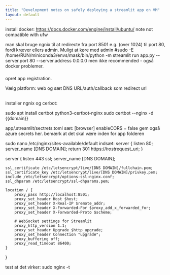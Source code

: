 ```yaml
---
title: "Development notes on safely deploying a streamlit app on VM"
layout: default
---
```



install docker: https://docs.docker.com/engine/install/ubuntu/
note not compatible with ufw


man skal bruge ngnix til at redirecte fra port 8501 e.g. (over 1024) til port 80, fordi kræver ellers admin. Muligt at køre med admin #sudo -E /home/RUN/miniconda3/envs/mask/bin/python -m streamlit run app.py --server.port 80 --server.address 0.0.0.0
men ikke recommended - også docker problemer. 

###
opret app registration.

Vælg platform: web og sæt DNS URL/auth/callback
som redirect url

##
installer ngnix og cerbot:

sudo apt install certbot python3-certbot-nginx
sudo certbot --nginx -d {{domain}}



app/.streamlit/sectrets.toml
sæt:
[browser]
enableCORS = false
gem også azure secrets her. bemærk at det skal være inden for app folderen


sudo nano /etc/nginx/sites-available/default
indsæt:
server {
    listen 80;
    server_name [DNS DOMAIN];
    return 301 https://$host$request_uri;
}

server {
    listen 443 ssl;
    server_name [DNS DOMAIN];

    ssl_certificate /etc/letsencrypt/live/[DNS DOMAIN]/fullchain.pem;
    ssl_certificate_key /etc/letsencrypt/live/[DNS DOMAIN]/privkey.pem;
    include /etc/letsencrypt/options-ssl-nginx.conf;
    ssl_dhparam /etc/letsencrypt/ssl-dhparams.pem;

    location / {
        proxy_pass http://localhost:8501;
        proxy_set_header Host $host;
        proxy_set_header X-Real-IP $remote_addr;
        proxy_set_header X-Forwarded-For $proxy_add_x_forwarded_for;
        proxy_set_header X-Forwarded-Proto $scheme;

        # WebSocket settings for Streamlit
        proxy_http_version 1.1;
        proxy_set_header Upgrade $http_upgrade;
        proxy_set_header Connection "upgrade";
        proxy_buffering off;
        proxy_read_timeout 86400;
    }
}

test at det virker:
sudo nginx -t
